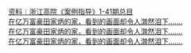   
[资料︱浙江高院《案例指导》1-41期总目](http://www.dianyue.me/archives/833/oai9kanwc16kkbjr/)  
[在亿万富豪田家炳的家，看到的画面却令人潸然泪下.......](http://www.dianyue.me/archives/712/4dppn6bv2e90fg6t/)  
[在亿万富豪田家炳的家，看到的画面却令人潸然泪下.......](http://www.dianyue.me/archives/751/q33ly7rj10z4h23z/)  
[在亿万富豪田家炳的家，看到的画面却令人潸然泪下.......](http://www.dianyue.me/archives/773/yctwvx9n610p87lq/)